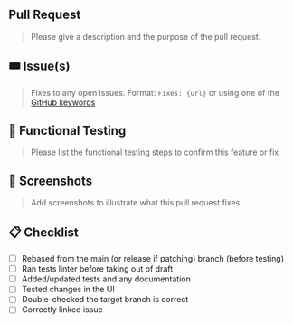 ## Pull Request

> Please give a description and the purpose of the pull request.

## 🎟 Issue(s)

> Fixes to any open issues. Format: `Fixes: {url}` or using one of the [GitHub keywords](https://docs.github.com/en/enterprise/2.16/user/github/managing-your-work-on-github/closing-issues-using-keywords#about-issue-references)

## 🧪 Functional Testing

> Please list the functional testing steps to confirm this feature or fix

## 📸 Screenshots

> Add screenshots to illustrate what this pull request fixes

## 📋 Checklist

- [ ] Rebased from the main (or release if patching) branch (before testing)
- [ ] Ran tests linter before taking out of draft
- [ ] Added/updated tests and any documentation
- [ ] Tested changes in the UI
- [ ] Double-checked the target branch is correct
- [ ] Correctly linked issue
